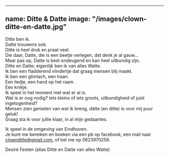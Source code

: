 
---
name: Ditte & Datte
image: "/images/clown-ditte-en-datte.jpg"
---

Ditte ben ik.  
Datte trouwens ook.  
Ditte is heel druk en praat veel.  
Die daar, Datte, die is een beetje verlegen, dat denk je al gauw…  
Maar pas op, Datte is best ondeugend en kan heel uitbundig zijn.  
Ditte en Datte; eigenlijk ben ik van alles Watte.  
Ik ben een fladderend vlindertje dat graag mensen blij maakt.  
Ik ben een glimlach, een traan.  
Een liedje, een hand op het raam.  
Een knikje.  
Ik speel in het moment met wat er al is.  
Wat is er nog nodig? Iets kleins of iets groots, uitbundigheid of juist ingetogenheid?  
Mensen zien genieten van wat ik breng, dátte (en ditte) is voor mij puur geluk!  
Graag sta ik voor jullie klaar, in al mijn gedaantes.  

Ik speel in de omgeving van Eindhoven.  
Je kunt me bereiken en boeken via een pb op facebook, een mail naar clownditte@gmail.com, of bel me op 0623970256. 

Desiré Festen (alias Ditte en Datte van alles Watte) 